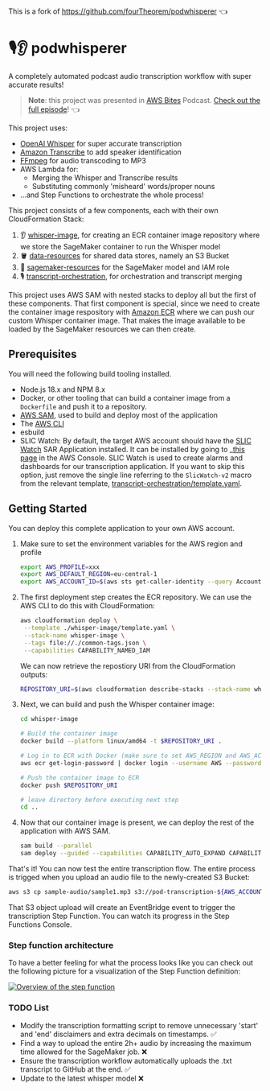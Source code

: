 This is a fork of https://github.com/fourTheorem/podwhisperer 👈

# 🎙👂 podwhisperer

A completely automated podcast audio transcription workflow with super accurate results!

> **Note**: this project was presented in [AWS Bites](https://awsbites.com/) Podcast. [Check out the full episode](https://awsbites.com/63-how-to-automate-transcripts-with-amazon-transcribe-and-openai-whisper/)! 👈

This project uses:

- [OpenAI Whisper](https://github.com/openai/whisper) for super accurate transcription
- [Amazon Transcribe](https://aws.amazon.com/transcribe/) to add speaker identification
- [FFmpeg](https://ffmpeg.org/) for audio transcoding to MP3
- AWS Lambda for:
  - Merging the Whisper and Transcribe results
  - Substituting commonly 'misheard' words/proper nouns
- ...and Step Functions to orchestrate the whole process!

This project consists of a few components, each with their own CloudFormation Stack:

1. 👂 [whisper-image](./whisper-image), for creating an ECR container image repository where we store the SageMaker container to run the Whisper model
2. 🪣 [data-resources](./data-resources) for shared data stores, namely an S3 Bucket
3. 🧠 [sagemaker-resources](./sagemaker-resources) for the SageMaker model and IAM role
4. 🎙 [transcript-orchestration](./transcript-orchestration), for orchestration and transcript merging 

This project uses AWS SAM with nested stacks to deploy all but the first of these components. That first component is special, since we need to create the container image respository with [Amazon ECR](https://aws.amazon.com/ecr/) where we can push our custom Whisper container image. That makes the image available to be loaded by the SageMaker resources we can then create.

## Prerequisites

You will need the following build tooling installed.
- Node.js 18.x and NPM 8.x
- Docker, or other tooling that can build a container image from a `Dockerfile` and push it to a repository.
- [AWS SAM](https://aws.amazon.com/serverless/sam/), used to build and deploy most of the application
- The [AWS CLI](https://docs.aws.amazon.com/cli/latest/userguide/getting-started-install.html)
- esbuild
- SLIC Watch: By default, the target AWS account should have the [SLIC Watch](https://github.com/fourTheorem/slic-watch) SAR Application installed. It can be installed by going to _[this page](https://serverlessrepo.aws.amazon.com/applications/eu-west-1/949339270388/slic-watch-app) in the AWS Console. SLIC Watch is used to create alarms and dashboards for our transcription application. If you want to skip this option, just remove the single line referring to the `SlicWatch-v2` macro from the relevant template, [transcript-orchestration/template.yaml](https://github.com/fourTheorem/podwhisperer/blob/cc73c5d4d52dc01f2249a032a9e2186012e24201/transcript-orchestration/template.yaml#L4).


## Getting Started

You can deploy this complete application to your own AWS account.

1. Make sure to set the environment variables for the AWS region and profile

   ```bash
   export AWS_PROFILE=xxx
   export AWS_DEFAULT_REGION=eu-central-1
   export AWS_ACCOUNT_ID=$(aws sts get-caller-identity --query Account --output text)
   ```

2. The first deployment step creates the ECR repository. We can use the AWS CLI to do this with CloudFormation:

   ```bash
   aws cloudformation deploy \
    --template ./whisper-image/template.yaml \
    --stack-name whisper-image \
    --tags file://./common-tags.json \
    --capabilities CAPABILITY_NAMED_IAM 
   ```

   We can now retrieve the repostiory URI from the CloudFormation outputs:

   ```bash
   REPOSITORY_URI=$(aws cloudformation describe-stacks --stack-name whisper-image --query "Stacks[0].Outputs[?ExportName=='whisper-model-image-repository-uri'].OutputValue" --output text)
   ```

3. Next, we can build and push the Whisper container image:

   ```bash
   cd whisper-image

   # Build the container image
   docker build --platform linux/amd64 -t $REPOSITORY_URI .

   # Log in to ECR with Docker (make sure to set AWS_REGION and AWS_ACCCOUNT_ID)
   aws ecr get-login-password | docker login --username AWS --password-stdin $AWS_ACCOUNT_ID.dkr.ecr.$AWS_DEFAULT_REGION.amazonaws.com

   # Push the container image to ECR
   docker push $REPOSITORY_URI

   # leave directory before executing next step
   cd ..
   ```

4. Now that our container image is present, we can deploy the rest of the application with AWS SAM.

   ```bash
   sam build --parallel
   sam deploy --guided --capabilities CAPABILITY_AUTO_EXPAND CAPABILITY_IAM  # It should be sufficient to accept all defaults when prompted
   ```

That's it! You can now test the entire transcription flow. The entire process is trigged when you upload an audio file to the newly-created S3 Bucket:

```bash
aws s3 cp sample-audio/sample1.mp3 s3://pod-transcription-${AWS_ACCOUNT_ID}-${AWS_REGION}/audio/sample1.mp3
```

That S3 object upload will create an EventBridge event to trigger the transcription Step Function. You can watch its progress in the Step Functions Console.

### Step function architecture

To have a better feeling for what the process looks like you can check out the following picture for a visualization of the Step Function definition:

[![Overview of the step function](/docs/step-function-overview.png)](/docs/step-function-overview.png)

### TODO List

- Modify the transcription formatting script to remove unnecessary 'start' and 'end' disclaimers and extra decimals on timestamps. ✅
- Find a way to upload the entire 2h+ audio by increasing the maximum time allowed for the SageMaker job. ❌
- Ensure the transcription workflow automatically uploads the .txt transcript to GitHub at the end. ✅
- Update to the latest whisper model ❌
